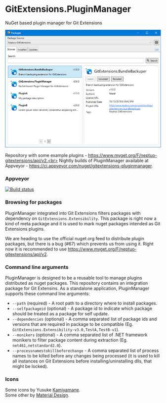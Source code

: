 # GitExtensions.PluginManager
NuGet based plugin manager for Git Extensions

![Preview](/assets/screenshot-search.png)

Repository with some example plugins - https://www.myget.org/F/neptuo-gitextensions/api/v2.<br>
Nightly builds of PluginManager available at Appveyor - https://ci.appveyor.com/nuget/gitextensions-pluginmanager.

### Appveyor

[![Build status](https://ci.appveyor.com/api/projects/status/k3y0frp1pgsyepwh?svg=true)](https://ci.appveyor.com/project/neptuo/gitextensions-pluginmanager)

### Browsing for packages
PluginManager integrated into Git Extensions filters packages with dependency on `GitExtensions.Extensibility`. This package is right now a kind of meta package and it is used to mark nuget packages intended as Git Extensions plugins.

We are heading to use the official nuget.org feed to distribute plugin packages, but there is a bug (#67) which prevents us from using it. 
Right now it is recommended to use https://www.myget.org/F/neptuo-gitextensions/api/v2.

### Command line arguments
PluginManager is designed to be a reusable tool to manage plugins distributed as nuget packages. This repository contains an integration package for Git Extensins.
As a standalone application, PluginManager supports these command line arguments:

- `--path` (required) - A root path to a directory where to install packages.
- `--selfpackageid` (optional) - A package id to indicate which package should be treated as a package for self update. 
- `--dependencies` (optional) - A comma separated list of package ids and versions that are required in package to be compatible (Eg. `GitExtensions.Extensibility-v3.0,TestA,TestB-v1`).
- `--monikers` (optional) - A comma separated list of .NET framework monikers to filter package content during extraction (Eg. `net461,netstandard2.0`).
- `--processnamestokillbeforechange` - A comma separated list of process names to be killed before any changes being processed (it is used to kill all instances on Git Extensions before installing/uninstalling dlls, that might be locked). 

### Icons

Some icons by Yusuke [Kamiyamane](http://p.yusukekamiyamane.com).<br>
Some other by [Material Design](https://material.io/tools/icons).
